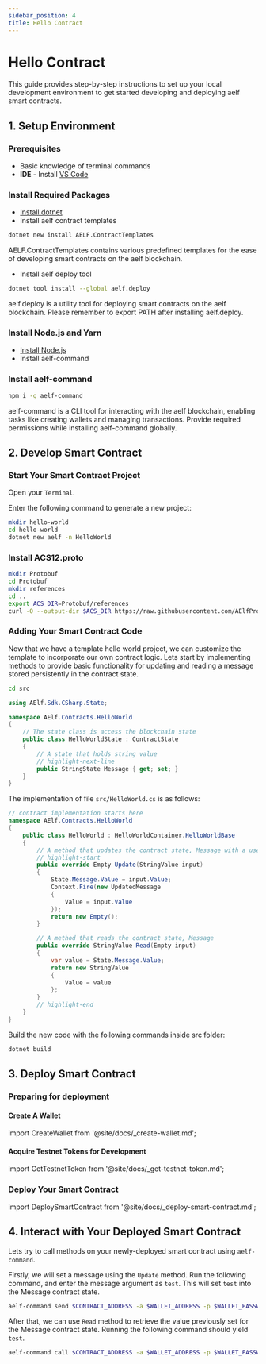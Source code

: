 ```yaml
---
sidebar_position: 4
title: Hello Contract
---
```

# Hello Contract

This guide provides step-by-step instructions to set up your local development environment to get started developing and deploying aelf smart contracts.

## 1. Setup Environment

### Prerequisites

* Basic knowledge of terminal commands
* **IDE** - Install [VS Code](https://code.visualstudio.com/)

### Install Required Packages

* [Install dotnet](https://dotnet.microsoft.com/en-us/download)
* Install aelf contract templates

```bash
dotnet new install AELF.ContractTemplates 
```

AELF.ContractTemplates contains various predefined templates for the ease of developing smart contracts on the aelf blockchain.

* Install aelf deploy tool

```bash
dotnet tool install --global aelf.deploy
```

aelf.deploy is a utility tool for deploying smart contracts on the aelf blockchain. 
Please remember to export PATH after installing aelf.deploy.

### Install Node.js and Yarn

* [Install Node.js](https://nodejs.org/en)
* Install aelf-command

### Install aelf-command

```bash
npm i -g aelf-command
```

aelf-command is a CLI tool for interacting with the aelf blockchain, enabling tasks like creating wallets and managing transactions.
Provide required permissions while installing aelf-command globally.

## 2. Develop Smart Contract

### Start Your Smart Contract Project

Open your `Terminal`.

Enter the following command to generate a new project:

```bash
mkdir hello-world
cd hello-world
dotnet new aelf -n HelloWorld
```

### Install ACS12.proto

```bash
mkdir Protobuf
cd Protobuf
mkdir references
cd ..
export ACS_DIR=Protobuf/references
curl -O --output-dir $ACS_DIR https://raw.githubusercontent.com/AElfProject/AElf/dev/protobuf/acs12.proto
```

### Adding Your Smart Contract Code

Now that we have a template hello world project, we can customize the template to incorporate our own contract logic.
Lets start by implementing methods to provide basic functionality for updating and reading a message stored persistently in the contract state.

```bash
cd src
```

```csharp
using AElf.Sdk.CSharp.State;

namespace AElf.Contracts.HelloWorld
{
    // The state class is access the blockchain state
    public class HelloWorldState : ContractState
    {
        // A state that holds string value
        // highlight-next-line
        public StringState Message { get; set; }
    }
}
```

The implementation of file `src/HelloWorld.cs` is as follows:

```csharp
// contract implementation starts here
namespace AElf.Contracts.HelloWorld
{
    public class HelloWorld : HelloWorldContainer.HelloWorldBase
    {
        // A method that updates the contract state, Message with a user input
        // highlight-start
        public override Empty Update(StringValue input)
        {
            State.Message.Value = input.Value;
            Context.Fire(new UpdatedMessage
            {
                Value = input.Value
            });
            return new Empty();
        }

        // A method that reads the contract state, Message
        public override StringValue Read(Empty input)
        {
            var value = State.Message.Value;
            return new StringValue
            {
                Value = value
            };
        }
        // highlight-end
    }
}
```

Build the new code with the following commands inside src folder:

```bash
dotnet build
```

## 3. Deploy Smart Contract

### Preparing for deployment

#### Create A Wallet

import CreateWallet from '@site/docs/_create-wallet.md';

<CreateWallet/>

#### Acquire Testnet Tokens for Development

import GetTestnetToken from '@site/docs/_get-testnet-token.md';

<GetTestnetToken/>

### Deploy Your Smart Contract

import DeploySmartContract from '@site/docs/_deploy-smart-contract.md';

<DeploySmartContract/>

## 4. Interact with Your Deployed Smart Contract

Lets try to call methods on your newly-deployed smart contract using `aelf-command`.

Firstly, we will set a message using the `Update` method. Run the following command,
and enter the message argument as `test`. This will set `test` into the Message contract state.

```bash
aelf-command send $CONTRACT_ADDRESS -a $WALLET_ADDRESS -p $WALLET_PASSWORD -e https://tdvw-test-node.aelf.io Update
```

After that, we can use `Read` method to retrieve the value previously set for the Message contract state.
Running the following command should yield `test`.

```bash
aelf-command call $CONTRACT_ADDRESS -a $WALLET_ADDRESS -p $WALLET_PASSWORD -e https://tdvw-test-node.aelf.io Read
```
